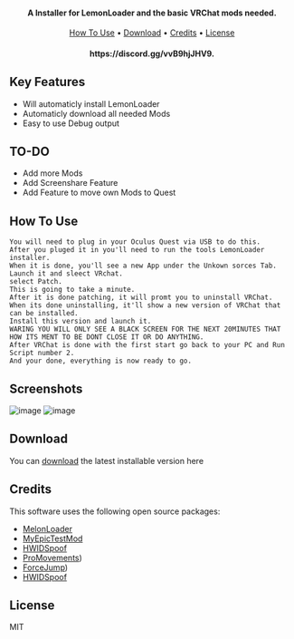 

<h4 align="center">A Installer for LemonLoader and the basic VRChat mods needed</a>.</h4>



<p align="center">
  <a href="#how-to-use">How To Use</a> •
  <a href="#download">Download</a> •
  <a href="#credits">Credits</a> •
  <a href="#license">License</a>
</p>

<h4 align="center">https://discord.gg/vvB9hjJHV9</a>.</h4>


## Key Features

* Will automaticly install LemonLoader
* Automaticly download all needed Mods
* Easy to use Debug output

## TO-DO

* Add more Mods
* Add Screenshare Feature
* Add Feature to move own Mods to Quest 




## How To Use


```
You will need to plug in your Oculus Quest via USB to do this. 
After you pluged it in you'll need to run the tools LemonLoader installer. 
When it is done, you'll see a new App under the Unkown sorces Tab. 
Launch it and sleect VRchat. 
select Patch. 
This is going to take a minute. 
After it is done patching, it will promt you to uninstall VRChat. 
When its done uninstalling, it'll show a new version of VRChat that can be installed. 
Install this version and launch it. 
WARING YOU WILL ONLY SEE A BLACK SCREEN FOR THE NEXT 20MINUTES THAT HOW ITS MENT TO BE DONT CLOSE IT OR DO ANYTHING. 
After VRChat is done with the first start go back to your PC and Run Script number 2. 
And your done, everything is now ready to go. 
```

## Screenshots

![image](https://user-images.githubusercontent.com/102672314/182476985-5d24ab5a-eae9-40f9-8360-c8f33080c061.png)
![image](https://user-images.githubusercontent.com/102672314/182477088-ff0c40d9-36c9-43b6-aaef-67e1c639395c.png)

## Download

You can [download](https://github.com/Das-Kampfnudelholz/Quest-VRC-modder/releases/download/1/QuestVRChatModInstaller.zip) the latest installable version here


## Credits

This software uses the following open source packages:

- [MelonLoader](https://github.com/LavaGang/MelonLoader)
- [MyEpicTestMod](https://github.com/gompoc/MyEpicTestMod/releases/tag/v1.0.0)
- [HWIDSpoof]([https://github.com/chjj/marked](https://api.vrcmg.com/v1/mods/download/62))
- [ProMovements]([https://github.com/EdenFails/ProMovements/releases/tag/V2.0.0))
- [ForceJump]([https://github.com/Cyril-Xd/Force_Jump/releases/tag/Release))
- [HWIDSpoof]([https://github.com/chjj/marked](https://api.vrcmg.com/v1/mods/download/62))


## License

MIT


